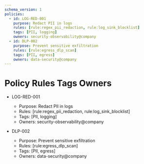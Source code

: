 ```yaml
---
schema_version: 1
policies:
  - id: LOG-RED-001
    purpose: Redact PII in logs
    rules: [rule:regex_pii_redaction, rule:log_sink_blocklist]
    tags: [PII, logging]
    owners: security-observability@company
  - id: DLP-002
    purpose: Prevent sensitive exfiltration
    rules: [rule:egress_dlp_scan]
    tags: [PII, egress]
    owners: data-security@company
---
```


# Policy  Rules  Tags  Owners

- LOG-RED-001
  - Purpose: Redact PII in logs
  - Rules: [rule:regex_pii_redaction, rule:log_sink_blocklist]
  - Tags: [PII, logging]
  - Owners: security-observability@company

- DLP-002
  - Purpose: Prevent sensitive exfiltration
  - Rules: [rule:egress_dlp_scan]
  - Tags: [PII, egress]
  - Owners: data-security@company